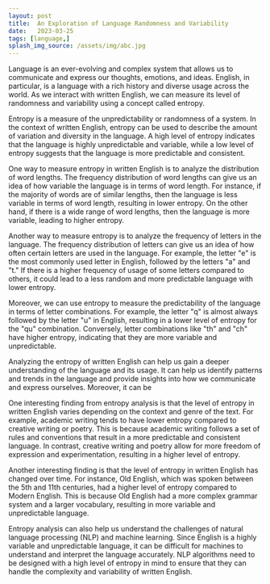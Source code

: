 ```yaml
---
layout: post
title:  An Exploration of Language Randomness and Variability
date:   2023-03-25
tags: [language,]
splash_img_source: /assets/img/abc.jpg
---
```


Language is an ever-evolving and complex system that allows us to communicate and express our thoughts, emotions, and ideas. English, in particular, is a language with a rich history and diverse usage across the world. As we interact with written English, we can measure its level of randomness and variability using a concept called entropy.

Entropy is a measure of the unpredictability or randomness of a system. In the context of written English, entropy can be used to describe the amount of variation and diversity in the language. A high level of entropy indicates that the language is highly unpredictable and variable, while a low level of entropy suggests that the language is more predictable and consistent.

One way to measure entropy in written English is to analyze the distribution of word lengths. The frequency distribution of word lengths can give us an idea of how variable the language is in terms of word length. For instance, if the majority of words are of similar lengths, then the language is less variable in terms of word length, resulting in lower entropy. On the other hand, if there is a wide range of word lengths, then the language is more variable, leading to higher entropy.

Another way to measure entropy is to analyze the frequency of letters in the language. The frequency distribution of letters can give us an idea of how often certain letters are used in the language. For example, the letter "e" is the most commonly used letter in English, followed by the letters "a" and "t." If there is a higher frequency of usage of some letters compared to others, it could lead to a less random and more predictable language with lower entropy.

Moreover, we can use entropy to measure the predictability of the language in terms of letter combinations. For example, the letter "q" is almost always followed by the letter "u" in English, resulting in a lower level of entropy for the "qu" combination. Conversely, letter combinations like "th" and "ch" have higher entropy, indicating that they are more variable and unpredictable.

Analyzing the entropy of written English can help us gain a deeper understanding of the language and its usage. It can help us identify patterns and trends in the language and provide insights into how we communicate and express ourselves. Moreover, it can be

One interesting finding from entropy analysis is that the level of entropy in written English varies depending on the context and genre of the text. For example, academic writing tends to have lower entropy compared to creative writing or poetry. This is because academic writing follows a set of rules and conventions that result in a more predictable and consistent language. In contrast, creative writing and poetry allow for more freedom of expression and experimentation, resulting in a higher level of entropy.

Another interesting finding is that the level of entropy in written English has changed over time. For instance, Old English, which was spoken between the 5th and 11th centuries, had a higher level of entropy compared to Modern English. This is because Old English had a more complex grammar system and a larger vocabulary, resulting in more variable and unpredictable language.

Entropy analysis can also help us understand the challenges of natural language processing (NLP) and machine learning. Since English is a highly variable and unpredictable language, it can be difficult for machines to understand and interpret the language accurately. NLP algorithms need to be designed with a high level of entropy in mind to ensure that they can handle the complexity and variability of written English.
